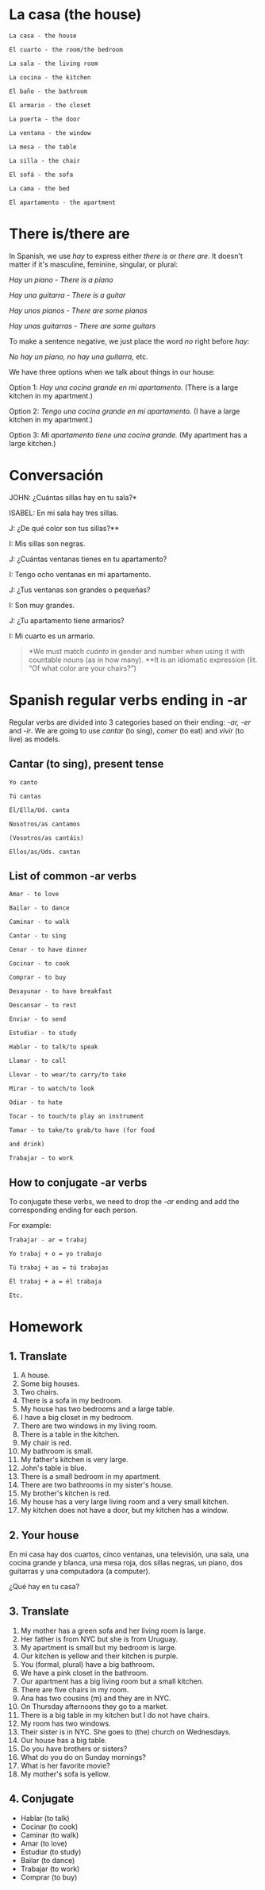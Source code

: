 # La casa (the house)

    La casa - the house

    El cuarto - the room/the bedroom

    La sala - the living room

    La cocina - the kitchen

    El baño - the bathroom

    El armario - the closet

    La puerta - the door

    La ventana - the window

    La mesa - the table

    La silla - the chair

    El sofá - the sofa

    La cama - the bed

    El apartamento - the apartment

# There is/there are

In Spanish, we use *hay* to express either *there is* or *there are*. It doesn't matter if it's masculine, 
feminine, singular, or plural:

*Hay un piano - There is a piano*

*Hay una guitarra - There is a guitar*

*Hay unos pianos - There are some pianos*

*Hay unas guitarras - There are some guitars*

To make a sentence negative, we just place the word *no* right before *hay*:

*No hay un piano, no hay una guitarra,* etc.

We have three options when we talk about things in our house:

Option 1: *Hay una cocina grande en mi apartamento.* (There is a large kitchen in my apartment.)

Option 2: *Tengo una cocina grande en mi apartamento.* (I have a large kitchen in my apartment.)

Option 3: *Mi apartamento tiene una cocina grande.* (My apartment has a large kitchen.)

# Conversación

JOHN: ¿Cuántas sillas hay en tu sala?*

ISABEL: En mi sala hay tres sillas.

J: ¿De qué color son tus sillas?**

I: Mis sillas son negras.

J: ¿Cuántas ventanas tienes en tu apartamento?

I: Tengo ocho ventanas en mi apartamento.

J: ¿Tus ventanas son grandes o pequeñas?

I: Son muy grandes.

J: ¿Tu apartamento tiene armarios?

I: Mi cuarto es un armario.

> *We must match *cuánto* in gender and number when using it with countable nouns (as in how many).
> **It is an idiomatic expression (lit. “Of what color are your chairs?”)

# Spanish regular verbs ending in -ar

Regular verbs are divided into 3 categories based on their ending: *-ar, -er* and *-ir*. 
We are going to use *cantar* (to sing), *comer* (to eat) and *vivir* (to live) as models. 

## Cantar (to sing), present tense

    Yo canto

    Tú cantas

    Él/Ella/Ud. canta

    Nosotros/as cantamos

    (Vosotros/as cantáis)

    Ellos/as/Uds. cantan

## List of common -ar verbs

    Amar - to love

    Bailar - to dance

    Caminar - to walk

    Cantar - to sing

    Cenar - to have dinner

    Cocinar - to cook

    Comprar - to buy

    Desayunar - to have breakfast

    Descansar - to rest

    Enviar - to send

    Estudiar - to study

    Hablar - to talk/to speak

    Llamar - to call

    Llevar - to wear/to carry/to take

    Mirar - to watch/to look

    Odiar - to hate

    Tocar - to touch/to play an instrument

    Tomar - to take/to grab/to have (for food 

    and drink)

    Trabajar - to work

## How to conjugate -ar verbs

To conjugate these verbs, we need to drop the *-ar* ending and add the corresponding ending for each person.

For example:

    Trabajar - ar = trabaj

    Yo trabaj + o = yo trabajo

    Tú trabaj + as = tú trabajas

    Él trabaj + a = él trabaja

    Etc. 

# Homework

## 1. Translate

1. A house.
2. Some big houses.
3. Two chairs.
4. There is a sofa in my bedroom.
5. My house has two bedrooms and a large table.
6. I have a big closet in my bedroom.
7. There are two windows in my living room.
8. There is a table in the kitchen.
9. My chair is red.
10. My bathroom is small.
11. My father's kitchen is very large.
12. John's table is blue.
13. There is a small bedroom in my apartment.
14. There are two bathrooms in my sister's house.
15. My brother's kitchen is red.
16. My house has a very large living room and a very small kitchen.
17. My kitchen does not have a door, but my kitchen has a window.

## 2. Your house

En mi casa hay dos cuartos, cinco ventanas, una televisión, una sala, una cocina grande y 
blanca, una mesa roja, dos sillas negras, un piano, dos guitarras y una computadora (a computer).

¿Qué hay en tu casa?

## 3. Translate

1. My mother has a green sofa and her living room is large.
2. Her father is from NYC but she is from Uruguay.
3. My apartment is small but my bedroom is large.
4. Our kitchen is yellow and their kitchen is purple.
5. You (formal, plural) have a big bathroom.
6. We have a pink closet in the bathroom.
7. Our apartment has a big living room but a small kitchen.
8. There are five chairs in my room.
9. Ana has two cousins (m) and they are in NYC.
10. On Thursday afternoons they go to a market.
11. There is a big table in my kitchen but I do not have chairs.
12. My room has two windows.
13. Their sister is in NYC. She goes to (the) church on Wednesdays.
14. Our house has a big table.
15. Do you have brothers or sisters?
16. What do you do on Sunday mornings?
17. What is her favorite movie?
18. My mother's sofa is yellow.

## 4. Conjugate

- Hablar (to talk)
- Cocinar (to cook) 
- Caminar (to walk) 
- Amar (to love)
- Estudiar (to study) 
- Bailar (to dance) 
- Trabajar (to work)
- Comprar (to buy)